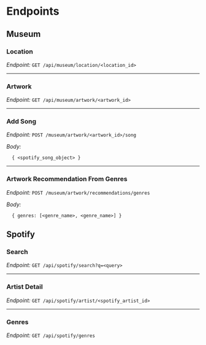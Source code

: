 # Endpoints

## Museum

### Location
*Endpoint:* `GET /api/museum/location/<location_id>`

---

### Artwork
*Endpoint:* `GET /api/museum/artwork/<artwork_id>`

---

### Add Song
*Endpoint:* `POST /museum/artwork/<artwork_id>/song`

*Body:*
```
  { <spotify_song_object> }
```

---

### Artwork Recommendation From Genres
*Endpoint:* `POST /museum/artwork/recommendations/genres`

*Body:*
```
  { genres: [<genre_name>, <genre_name>] }
```

## Spotify

### Search
*Endpoint:* `GET /api/spotify/search?q=<query>`

---

### Artist Detail
*Endpoint:* `GET /api/spotify/artist/<spotify_artist_id>`

---

### Genres
*Endpoint:* `GET /api/spotify/genres`
